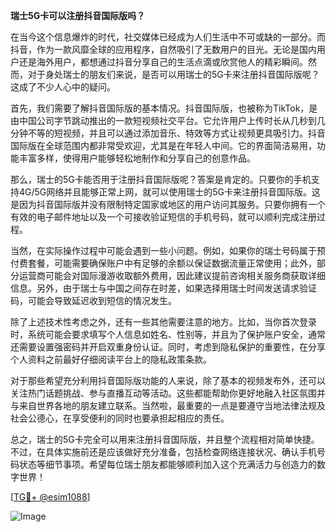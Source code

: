 **瑞士5G卡可以注册抖音国际版吗？**

在当今这个信息爆炸的时代，社交媒体已经成为人们生活中不可或缺的一部分。而抖音，作为一款风靡全球的应用程序，自然吸引了无数用户的目光。无论是国内用户还是海外用户，都想通过抖音分享自己的生活点滴或欣赏他人的精彩瞬间。然而，对于身处瑞士的朋友们来说，是否可以用瑞士的5G卡来注册抖音国际版呢？这成了不少人心中的疑问。

首先，我们需要了解抖音国际版的基本情况。抖音国际版，也被称为TikTok，是由中国公司字节跳动推出的一款短视频社交平台。它允许用户上传时长从几秒到几分钟不等的短视频，并且可以通过添加音乐、特效等方式让视频更具吸引力。抖音国际版在全球范围内都非常受欢迎，尤其是在年轻人中间。它的界面简洁易用，功能丰富多样，使得用户能够轻松地制作和分享自己的创意作品。

那么，瑞士的5G卡能否用于注册抖音国际版呢？答案是肯定的。只要你的手机支持4G/5G网络并且能够正常上网，就可以使用瑞士的5G卡来注册抖音国际版。这是因为抖音国际版并没有限制特定国家或地区的用户访问其服务。只要你拥有一个有效的电子邮件地址以及一个可接收验证短信的手机号码，就可以顺利完成注册过程。

当然，在实际操作过程中可能会遇到一些小问题。例如，如果你的瑞士号码属于预付费套餐，可能需要确保账户中有足够的余额以保证数据流量正常使用；此外，部分运营商可能会对国际漫游收取额外费用，因此建议提前咨询相关服务商获取详细信息。另外，由于瑞士与中国之间存在时差，如果选择用瑞士时间发送请求验证码，可能会导致延迟收到短信的情况发生。

除了上述技术性考虑之外，还有一些其他需要注意的地方。比如，当你首次登录时，系统可能会要求填写个人信息如姓名、性别等，并且为了保护账户安全，通常还需要设置强密码并开启双重身份认证。同时，考虑到隐私保护的重要性，在分享个人资料之前最好仔细阅读平台上的隐私政策条款。

对于那些希望充分利用抖音国际版功能的人来说，除了基本的视频发布外，还可以关注热门话题挑战、参与直播互动等活动。这些都能帮助你更好地融入社区氛围并与来自世界各地的朋友建立联系。当然啦，最重要的一点是要遵守当地法律法规及社会公德心，在享受便利的同时也要承担起相应的责任。

总之，瑞士的5G卡完全可以用来注册抖音国际版，并且整个流程相对简单快捷。不过，在具体实施前还是应该做好充分准备，包括检查网络连接状况、确认手机号码状态等细节事项。希望每位瑞士朋友都能够顺利加入这个充满活力与创造力的数字世界！

[[TG💪+ @esim1088](https://t.me/s/esim1088)]

![Image](https://i.postimg.cc/4NQfJmqS/Snipaste-2025-05-13-00-14-12.png)
